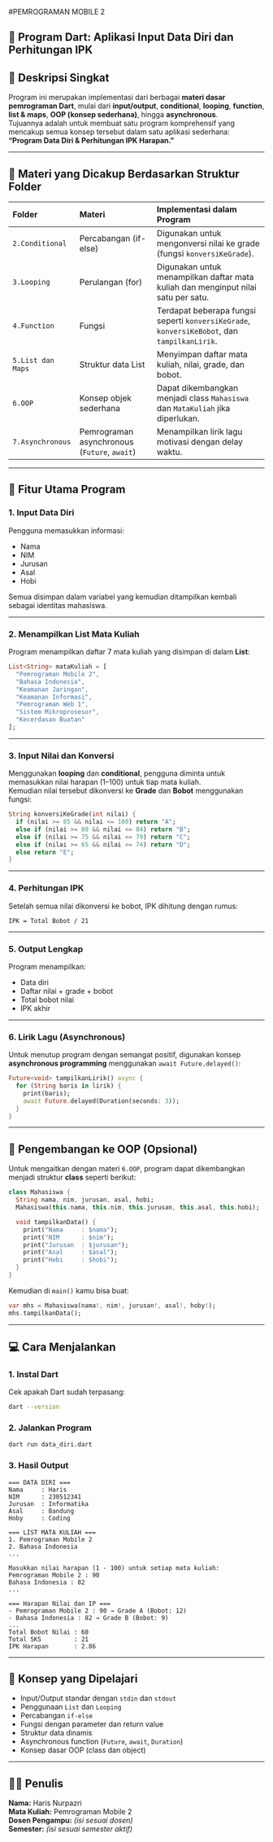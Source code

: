 #PEMROGRAMAN MOBILE 2
## 📘 Program Dart: Aplikasi Input Data Diri dan Perhitungan IPK

## 🧩 Deskripsi Singkat
Program ini merupakan implementasi dari berbagai **materi dasar pemrograman Dart**, mulai dari **input/output**, **conditional**, **looping**, **function**, **list & maps**, **OOP (konsep sederhana)**, hingga **asynchronous**.  
Tujuannya adalah untuk membuat satu program komprehensif yang mencakup semua konsep tersebut dalam satu aplikasi sederhana:  
**“Program Data Diri & Perhitungan IPK Harapan.”**

---

## 📂 Materi yang Dicakup Berdasarkan Struktur Folder

| Folder | Materi | Implementasi dalam Program |
|:--------|:--------|:----------------------------|
| `2.Conditional` | Percabangan (if-else) | Digunakan untuk mengonversi nilai ke grade (fungsi `konversiKeGrade`). |
| `3.Looping` | Perulangan (for) | Digunakan untuk menampilkan daftar mata kuliah dan menginput nilai satu per satu. |
| `4.Function` | Fungsi | Terdapat beberapa fungsi seperti `konversiKeGrade`, `konversiKeBobot`, dan `tampilkanLirik`. |
| `5.List dan Maps` | Struktur data List | Menyimpan daftar mata kuliah, nilai, grade, dan bobot. |
| `6.OOP` | Konsep objek sederhana | Dapat dikembangkan menjadi class `Mahasiswa` dan `MataKuliah` jika diperlukan. |
| `7.Asynchronous` | Pemrograman asynchronous (`Future`, `await`) | Menampilkan lirik lagu motivasi dengan delay waktu. |

---

## 🧠 Fitur Utama Program

### 1. Input Data Diri
Pengguna memasukkan informasi:
- Nama  
- NIM  
- Jurusan  
- Asal  
- Hobi  

Semua disimpan dalam variabel yang kemudian ditampilkan kembali sebagai identitas mahasiswa.

---

### 2. Menampilkan List Mata Kuliah
Program menampilkan daftar 7 mata kuliah yang disimpan di dalam **List**:
```dart
List<String> mataKuliah = [
  "Pemrograman Mobile 2",
  "Bahasa Indonesia",
  "Keamanan Jaringan",
  "Keamanan Informasi",
  "Pemrograman Web 1",
  "Sistem Mikroprosesor",
  "Kecerdasan Buatan"
];
```

---

### 3. Input Nilai dan Konversi
Menggunakan **looping** dan **conditional**, pengguna diminta untuk memasukkan nilai harapan (1–100) untuk tiap mata kuliah.  
Kemudian nilai tersebut dikonversi ke **Grade** dan **Bobot** menggunakan fungsi:

```dart
String konversiKeGrade(int nilai) {
  if (nilai >= 85 && nilai <= 100) return "A";
  else if (nilai >= 80 && nilai <= 84) return "B";
  else if (nilai >= 75 && nilai <= 79) return "C";
  else if (nilai >= 65 && nilai <= 74) return "D";
  else return "E";
}
```

---

### 4. Perhitungan IPK
Setelah semua nilai dikonversi ke bobot, IPK dihitung dengan rumus:
```
IPK = Total Bobot / 21
```

---

### 5. Output Lengkap
Program menampilkan:
- Data diri
- Daftar nilai + grade + bobot
- Total bobot nilai
- IPK akhir

---

### 6. Lirik Lagu (Asynchronous)
Untuk menutup program dengan semangat positif, digunakan konsep **asynchronous programming** menggunakan `await Future.delayed()`:

```dart
Future<void> tampilkanLirik() async {
  for (String baris in lirik) {
    print(baris);
    await Future.delayed(Duration(seconds: 3));
  }
}
```

---

## 🧩 Pengembangan ke OOP (Opsional)
Untuk mengaitkan dengan materi `6.OOP`, program dapat dikembangkan menjadi struktur **class** seperti berikut:

```dart
class Mahasiswa {
  String nama, nim, jurusan, asal, hobi;
  Mahasiswa(this.nama, this.nim, this.jurusan, this.asal, this.hobi);

  void tampilkanData() {
    print("Nama     : $nama");
    print("NIM      : $nim");
    print("Jurusan  : $jurusan");
    print("Asal     : $asal");
    print("Hobi     : $hobi");
  }
}
```

Kemudian di `main()` kamu bisa buat:
```dart
var mhs = Mahasiswa(nama!, nim!, jurusan!, asal!, hoby!);
mhs.tampilkanData();
```

---

## 💻 Cara Menjalankan

### 1. Instal Dart
Cek apakah Dart sudah terpasang:
```bash
dart --version
```

### 2. Jalankan Program
```bash
dart run data_diri.dart
```

### 3. Hasil Output
```text
=== DATA DIRI ===
Nama     : Haris
NIM      : 230512341
Jurusan  : Informatika
Asal     : Bandung
Hoby     : Coding

=== LIST MATA KULIAH ===
1. Pemrograman Mobile 2
2. Bahasa Indonesia
...

Masukkan nilai harapan (1 - 100) untuk setiap mata kuliah:
Pemrograman Mobile 2 : 90
Bahasa Indonesia : 82
...

=== Harapan Nilai dan IP ===
- Pemrograman Mobile 2 : 90 → Grade A (Bobot: 12)
- Bahasa Indonesia : 82 → Grade B (Bobot: 9)
...
Total Bobot Nilai : 60
Total SKS         : 21
IPK Harapan       : 2.86
```

---

## 📖 Konsep yang Dipelajari
- Input/Output standar dengan `stdin` dan `stdout`
- Penggunaan `List` dan `Looping`
- Percabangan `if-else`
- Fungsi dengan parameter dan return value
- Struktur data dinamis
- Asynchronous function (`Future`, `await`, `Duration`)
- Konsep dasar OOP (class dan object)

---

## 🧑‍💻 Penulis
**Nama:** Haris Nurpazri  
**Mata Kuliah:** Pemrograman Mobile 2  
**Dosen Pengampu:** *(isi sesuai dosen)*  
**Semester:** *(isi sesuai semester aktif)*  

